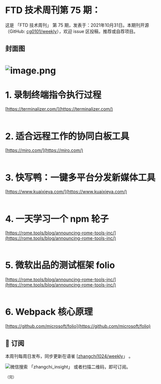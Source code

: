 # FTD 技术周刊第 75 期：
这是 「FTD 技术周刊」 第 75 期，发表于：2021年10月31日。本期刊开源（GitHub: [cg0101/weekly](https://github.com/cg0101/weekly)），欢迎 issue 区投稿，推荐或自荐项目。
## 封面图


# ![image.png](https://cdn.nlark.com/yuque/0/2021/png/132503/1633747266449-1593a242-3102-464a-a37c-8d6a7bea12d9.png#clientId=u4ac44dae-667e-4&from=paste&height=721&id=uf60ccde5&margin=%5Bobject%20Object%5D&name=image.png&originHeight=721&originWidth=1080&originalType=binary&ratio=1&size=1834013&status=done&style=none&taskId=u5c059ea8-45ff-4efd-9352-e9de6383936&width=1080)


# 1. 录制终端指令执行过程
[https://terminalizer.com/](https://terminalizer.com/) <br />​<br />
# 2. 适合远程工作的协同白板工具
[https://miro.com/](https://miro.com/)<br />​<br />
# 3. 快写鸭：一键多平台分发新媒体工具
[https://www.kuaixieya.com/](https://www.kuaixieya.com/)<br />​<br />
# 4. 一天学习一个 npm 轮子
[https://rome.tools/blog/announcing-rome-tools-inc/](https://rome.tools/blog/announcing-rome-tools-inc/) <br />​<br />
# 5. 微软出品的测试框架 folio
[https://rome.tools/blog/announcing-rome-tools-inc/](https://rome.tools/blog/announcing-rome-tools-inc/) <br />​<br />
# 6. Webpack 核心原理
[https://github.com/microsoft/folio](https://github.com/microsoft/folio)



## 📅 订阅
本周刊每周日发布，同步更新在语雀 [[zhangchi1024/weekly](https://www.yuque.com/zhangchi1024/weekly)」 。


微信搜索 「zhangchi_insight」 或者扫描二维码，即可订阅。
    <img src="https://cdn.nlark.com/yuque/0/2021/jpeg/132503/1640750963398-e8538e9e-6b96-46f7-abff-c93b56bdd377.jpeg?x-oss-process=image%2Fwatermark%2Ctype_d3F5LW1pY3JvaGVp%2Csize_36%2Ctext_5byg6amw%2Ccolor_FFFFFF%2Cshadow_50%2Ct_80%2Cg_se%2Cx_10%2Cy_10%2Fresize%2Cw_426%2Climit_0" style="float:left">
    
    （完）